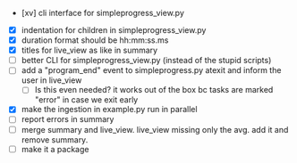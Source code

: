 - [xv] cli interface for simpleprogress_view.py
- [x] indentation for children in simpleprogress_view.py
- [x] duration format should be hh:mm:ss.ms
- [x] titles for live_view as like in summary
- [ ] better CLI for simpleprogress_view.py (instead of the stupid scripts)
- [ ] add a "program_end" event to simpleprogress.py atexit and inform the user in live_view
    - [ ] Is this even needed? it works out of the box bc tasks are marked "error" in case we exit early
- [x] make the ingestion in example.py run in parallel
- [ ] report errors in summary
- [ ] merge summary and live_view. live_view missing only the avg. add it and remove summary.
- [ ] make it a package